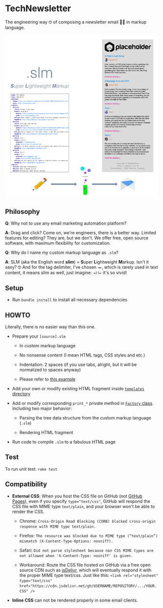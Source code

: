 # TechNewsletter

The engineering way 🤓 of composing a newsletter email 📰📧 in markup language.

<img src="https://github.com/thyrlian/TechNewsletter/blob/master/assets/images/Intro.png?raw=true">

## Philosophy

**Q**: Why not to use any email marketing automation platform?

**A**: Drag and click?  Come on, we're engineers, there is a better way.  Limited features for editing?  They are, but we don't.  We offer free, open source software, with maximum flexibility for customization.

**Q**: Why do I name my custom markup language as `.slm`?

**A**: SLM (aka the English word ***slim***) = **S**uper **L**ightweight **M**arkup.  Isn't it sexy?  🤓  And for the tag delimiter, I've chosen `⇥⇤`, which is rarely used in text content, it means slim as well, just imagine: `⇥)(⇤` it's so vivid!

## Setup

* Run `bundle install` to install all necessary dependencies

## HOWTO

Literally, there is no easier way than this one.

* Prepare your `[source].slm`

  - In custom markup language

  - No nonsense content (I mean HTML tags, CSS styles and etc.)

  - Indentation: 2 spaces (if you use tabs, alright, but it will be normalized to spaces anyway)

  - Please refer to [this example](https://raw.githubusercontent.com/thyrlian/TechNewsletter/master/example.slm)

* Add your own or modify existing HTML fragment inside [`templates` directory](https://github.com/thyrlian/TechNewsletter/tree/master/templates)

* Add or modify corresponding `print_*` private method in [`Factory` class](https://github.com/thyrlian/TechNewsletter/blob/master/lib/newsletter/factory.rb).  Including two major behavior:

  - Parsing the tree data structure from the custom markup language (`.slm`)

  - Rendering HTML fragment

* Run code to compile `.slm` to a fabulous HTML page

## Test

To run unit test: `rake test`

## Compatibility

* **External CSS**: When you host the CSS file on GitHub (not [GitHub Pages](https://pages.github.com/)), even if you specify `type="text/css"`, GitHub will respond the CSS file with MIME type `text/plain`, and your browser won't be able to render the CSS.

  - Chrome: `Cross-Origin Read Blocking (CORB) blocked cross-origin response with MIME type text/plain.`

  - Firefox: `The resource was blocked due to MIME type (“text/plain”) mismatch (X-Content-Type-Options: nosniff).`

  - Safari: `Did not parse stylesheet because non CSS MIME types are not allowed when 'X-Content-Type: nosniff' is given.`

  - Workaround: Route the CSS file hosted on GitHub via a free open source CDN such as [jsDelivr](https://www.jsdelivr.com/?docs=gh), which will eventually respond it with the proper MIME type text/css.  Just like this: `<link rel="stylesheet" type="text/css" href="https://cdn.jsdelivr.net/gh/USERNAME/REPOSITORY/.../YOUR.CSS" />`

* **Inline CSS** can not be rendered properly in some email clients.
